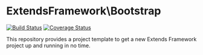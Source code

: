 # ExtendsFramework\Bootstrap
[![Build Status](https://travis-ci.org/extendsframework/extends-bootstrap.svg?branch=master)](https://travis-ci.org/extendsframework/extends-bootstrap)
[![Coverage Status](https://coveralls.io/repos/github/extendsframework/extends-bootstrap/badge.svg?branch=master)](https://coveralls.io/github/extendsframework/extends-bootstrap?branch=master)

This repository provides a project template to get a new Extends Framework project up and running in no time.
